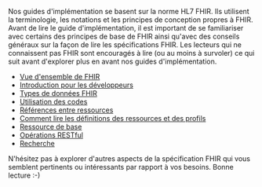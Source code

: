 Nos guides d'implémentation se basent sur la norme HL7 FHIR.
Ils utilisent la terminologie, les notations et les principes de conception propres à FHIR. Avant de lire le guide d'implémentation, il est important de se familiariser avec certains des principes de base de FHIR ainsi qu'avec des conseils généraux sur la façon de lire les spécifications FHIR. Les lecteurs qui ne connaissent pas FHIR sont encouragés à lire (ou au moins à survoler) ce qui suit avant d'explorer plus en avant nos guides d'implémentation.

<ul>
  <li>
   <a href="http://hl7.org/fhir/R4/overview.html">Vue d'ensemble de FHIR</a>
  </li>
  <li>
   <a href="http://hl7.org/fhir/R4/overview-dev.html">Introduction pour les développeurs</a>
  </li>
  <li>
   <a href="http://hl7.org/fhir/R4/datatypes.html">Types de données FHIR</a>
  </li>
  <li>
   <a href="http://hl7.org/fhir/R4/terminologies.html">Utilisation des codes</a>
  </li>
  <li>
   <a href="http://hl7.org/fhir/R4/references.html">Références entre ressources</a>
  </li>
  <li>
   <a href="http://hl7.org/fhir/R4/formats.html">Comment lire les définitions des ressources et des profils</a>
  </li>
  <li>
   <a href="http://hl7.org/fhir/R4/resource.html">Ressource de base</a>
  </li>
  <li>
   <a href="http://hl7.org/fhir/R4/http.html">Opérations RESTful</a>
  </li>
  <li>
   <a href="http://hl7.org/fhir/R4/search.html">Recherche</a>
  </li>
 </ul>

N'hésitez pas à explorer d'autres aspects de la spécification FHIR qui vous semblent pertinents ou intéressants par rapport à vos besoins.
Bonne lecture :-)